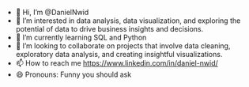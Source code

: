 - 👋 Hi, I’m @DanielNwid
- 👀 I’m interested in data analysis, data visualization, and exploring the potential of data to drive business insights and decisions.
- 🌱 I’m currently learning SQL and Python
- 💞️ I’m looking to collaborate on projects that involve data cleaning, exploratory data analysis, and creating insightful visualizations.
- 📫 How to reach me https://www.linkedin.com/in/daniel-nwid/
- 😄 Pronouns: Funny you should ask


<!---
DanielNwid/DanielNwid is a ✨ special ✨ repository because its `README.md` (this file) appears on your GitHub profile.
You can click the Preview link to take a look at your changes.
--->

